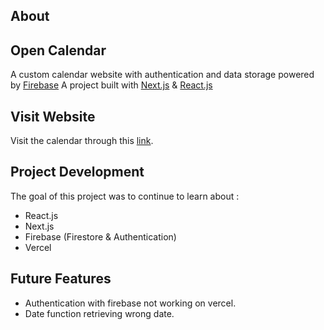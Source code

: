 ## About

Open Calendar
-------------

A custom calendar website with authentication and data storage powered by [Firebase](https://firebase.google.com/)
A project built with [Next.js](https://nextjs.org/) & [React.js](https://react.dev/)

Visit Website
-------------

Visit the calendar through this [link](https://nrf-open-calendar-website.vercel.app/).

## Project Development

The goal of this project was to continue to learn about : 
- React.js
- Next.js
- Firebase (Firestore & Authentication)
- Vercel

## Future Features

- Authentication with firebase not working on vercel.
- Date function retrieving wrong date.
